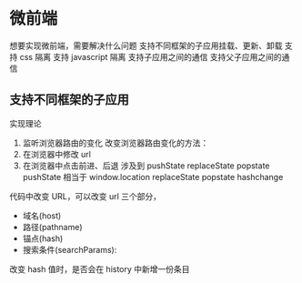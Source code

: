 # 微前端

想要实现微前端，需要解决什么问题
支持不同框架的子应用挂载、更新、卸载
支持 css 隔离
支持 javascript 隔离
支持子应用之间的通信
支持父子应用之间的通信

## 支持不同框架的子应用

实现理论

1. 监听浏览器路由的变化
   改变浏览器路由变化的方法：
1. 在浏览器中修改 url
1. 在浏览器中点击前进、后退
   涉及到 pushState replaceState popstate
   pushState 相当于 window.location
   replaceState
   popstate
   hashchange

代码中改变 URL，可以改变 url 三个部分，

- 域名(host)
- 路径(pathname)
- 锚点(hash)
- 搜索条件(searchParams):

改变 hash 值时，是否会在 history 中新增一份条目
